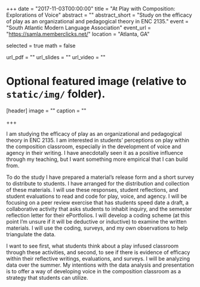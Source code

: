 +++
date = "2017-11-03T00:00:00"
title = "At Play with Composition: Explorations of Voice"
abstract = ""
abstract_short = "Study on the efficacy of play as an organizational and pedagogical theory in ENC 2135."
event = "South Atlantic Modern Language Association"
event_url = "https://samla.memberclicks.net/"
location = "Atlanta, GA"

selected = true
math = false

url_pdf = ""
url_slides = ""
url_video = ""

# Optional featured image (relative to `static/img/` folder).
[header]
image = ""
caption = ""

+++

I am studying the efficacy of play as an organizational and pedagogical theory in ENC 2135. I am interested in students’ perceptions on play within the composition classroom, especially in the development of voice and agency in their writing. I have anecdotally seen it as a positive influence through my teaching, but I want something more empirical that I can build from.

To do the study I have prepared a material’s release form and a short survey to distribute to students. I have arranged for the distribution and collection of these materials. I will use these responses, student reflections, and student evaluations to read and code for play, voice, and agency. I will be focusing on a peer review exercise that has students speed date a draft, a collaborative activity that asks students to inhabit inquiry, and the semester reflection letter for their ePortfolios. I will develop a coding scheme (at this point I’m unsure if it will be deductive or inductive) to examine the written materials. I will use the coding, surveys, and my own observations to help triangulate the data.

I want to see first, what students think about a play infused classroom through these activities, and second, to see if there is evidence of efficacy within their reflective writings, evaluations, and surveys. I will be analyzing data over the summer. My intentions with the data analysis and presentation is to offer a way of developing voice in the composition classroom as a strategy that students can utilize.
